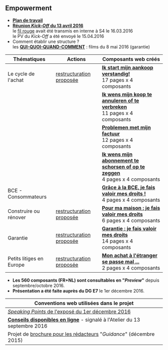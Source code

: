 ## Empowerment

* [**Plan de travail**](https://sites.google.com/site/rdwebprep/home/empowerment)
* [**Réunion *Kick-Off* du 13 avril 2016**](Empowerment_20160413_Debriefing.pdf)<br>le [fil rouge](empowerment_fil_rouge.png) avait été transmis en interne à S4 le 16.03.2016<br>le PV du *Kick-Off* a été envoyé le 15.04.2016
* Comment établir une structure ?<br>les [**QUI-QUOI-QUAND-COMMENT**](Movies.zip) : films du 8 mai 2016 (garantie)

| Thématiques | Actions | Composants web créés |
| --- | --- | --- |
| Le cycle de l'achat | [restructuration proposée](https://sites.google.com/site/rdwebprep/work/level_1/level_e1-cycle-de-l-achat) | [**Ik start mijn aankoop verstandig!**](https://github.com/bobjr-1/rdwebprep/wiki/Ik-start-mijn-aankoop-verstandig)<br>17 pages x 4 composants |
| &nbsp; | &nbsp; | [**Ik wens mijn koop te annuleren of te verbreken**](https://github.com/bobjr-1/rdwebprep/wiki/Ik-wens-de-koop-te-annuleren-of-te-verbreken)<br>11 pages x 4 composants |
| &nbsp; | &nbsp; | [**Problemen met mijn factuur**](https://github.com/bobjr-1/rdwebprep/wiki/Problemen-met-mijn-factuur)<br>12 pages x 4 composants |
| &nbsp; | &nbsp; | [**Ik wens mijn abonnement te schorsen of op te zeggen**](https://github.com/bobjr-1/rdwebprep/wiki/Ik-wens-mijn-abonnement-te-schorsen-of-op-te-zeggen)<br>4 pages x 4 composants |
| BCE - Consommateurs | &nbsp; | [**Grâce à la BCE, je fais valoir mes droits !**](https://github.com/bobjr-1/rdwebprep/wiki/Home---BCE)<br>4 pages x 4 composants |
| Construire ou rénover | [restructuration proposée](https://sites.google.com/site/rdwebprep/level-e5-construction) | [**Pour ma maison : je fais valoir mes droits**](https://github.com/bobjr-1/rdwebprep/wiki/Home---Construction)<br>6 pages x 4 composants |
| Garantie | [restructuration proposée](https://sites.google.com/site/rdwebprep/work/level_1/level_e6) | [**Garantie : je fais valoir mes droits**](https://github.com/bobjr-1/rdwebprep/wiki/Home---Garantie)<br>14 pages x 4 composants |
| Petits litiges en Europe | [restructuration proposée](https://sites.google.com/site/rdwebprep/level-e7-litiges-en-europe) | [**Mon achat à l'étranger se passe mal ...**](https://github.com/bobjr-1/rdwebprep/wiki/Home---Europe)<br>2 pages x 4 composants |

* **Les 560 composants (FR+NL) sont consultables en "*Preview*"** depuis septembre/octobre 2016.
* **Présentation a été faite auprès du DG E7** le 1er décembre 2016.

| Conventions web utilisées dans le projet |
| --- |
| [*Speaking Points* de l'exposé du 1er décembre 2016](http://bobjr-1.github.io/rdwebprep/Conventions_web_Empowerment_2016.html) |
| [**Conseils disponibles en ligne**](https://github.com/bobjr-1/rdwebprep/wiki/Conseils-de-r%C3%A9daction) - signalé à l'Atelier du 13 septembre 2016 |
| Projet de [brochure pour les rédacteurs](Guidance_Conseils.pdf) "*Guidance*" (décembre 2015) |

